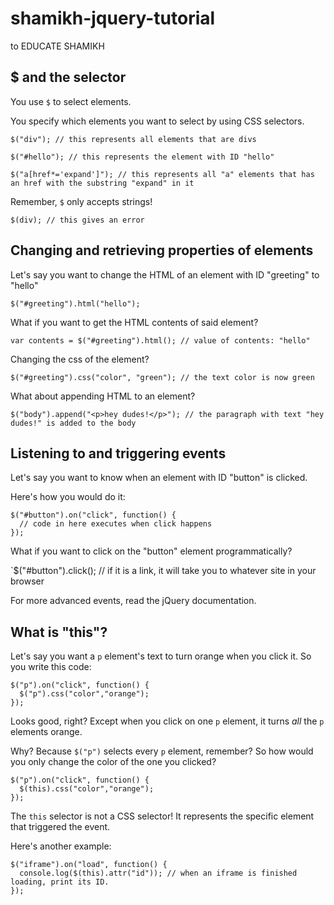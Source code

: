 # shamikh-jquery-tutorial
to EDUCATE SHAMIKH

## $ and the selector

You use `$` to select elements.

You specify which elements you want to select by using CSS selectors.
```
$("div"); // this represents all elements that are divs

$("#hello"); // this represents the element with ID "hello"

$("a[href*='expand']"); // this represents all "a" elements that has an href with the substring "expand" in it
```
Remember, `$` only accepts strings!

`$(div); // this gives an error`

## Changing and retrieving properties of elements

Let's say you want to change the HTML of an element with ID "greeting" to "hello"

`$("#greeting").html("hello");`

What if you want to get the HTML contents of said element?

`var contents = $("#greeting").html(); // value of contents: "hello"`

Changing the css of the element?

`$("#greeting").css("color", "green"); // the text color is now green`

What about appending HTML to an element?

`$("body").append("<p>hey dudes!</p>"); // the paragraph with text "hey dudes!" is added to the body`

## Listening to and triggering events

Let's say you want to know when an element with ID "button" is clicked.

Here's how you would do it:
```
$("#button").on("click", function() {
  // code in here executes when click happens
});
```
What if you want to click on the "button" element programmatically?

`$("#button").click(); // if it is a link, it will take you to whatever site in your browser

For more advanced events, read the jQuery documentation.

## What is "this"?

Let's say you want a `p` element's text to turn orange when you click it. So you write this code:

```
$("p").on("click", function() {
  $("p").css("color","orange");
});
```

Looks good, right? Except when you click on one `p` element, it turns *all* the `p` elements orange.

Why? Because `$("p")` selects every `p` element, remember? So how would you only change the color of the one you clicked?
```
$("p").on("click", function() {
  $(this).css("color","orange");
});
```

The `this` selector is not a CSS selector! It represents the specific element that triggered the event. 

Here's another example:

```
$("iframe").on("load", function() {
  console.log($(this).attr("id")); // when an iframe is finished loading, print its ID.
});
